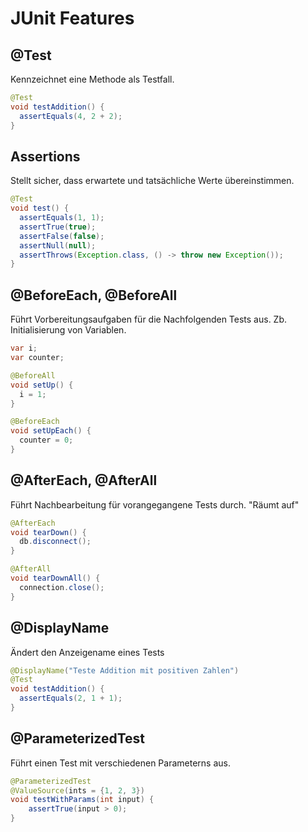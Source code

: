 # JUnit Features
## @Test
Kennzeichnet eine Methode als Testfall.

```java
@Test
void testAddition() {
  assertEquals(4, 2 + 2);
}
```
## Assertions
Stellt sicher, dass erwartete und tatsächliche Werte übereinstimmen.

```java
@Test
void test() {
  assertEquals(1, 1);
  assertTrue(true);
  assertFalse(false);
  assertNull(null);
  assertThrows(Exception.class, () -> throw new Exception());
}
```
## @BeforeEach, @BeforeAll
Führt Vorbereitungsaufgaben für die Nachfolgenden Tests aus. Zb. Initialisierung von Variablen.

```java
var i;
var counter;

@BeforeAll
void setUp() {
  i = 1;
}

@BeforeEach
void setUpEach() {
  counter = 0;
}
```
## @AfterEach, @AfterAll
Führt Nachbearbeitung für vorangegangene Tests durch. "Räumt auf"

```java
@AfterEach
void tearDown() {
  db.disconnect();
}

@AfterAll
void tearDownAll() {
  connection.close();
}
```
## @DisplayName
Ändert den Anzeigename eines Tests

```java
@DisplayName("Teste Addition mit positiven Zahlen")
@Test
void testAddition() {
  assertEquals(2, 1 + 1);
}
```
## @ParameterizedTest
Führt einen Test mit verschiedenen Parameterns aus.

```java
@ParameterizedTest
@ValueSource(ints = {1, 2, 3})
void testWithParams(int input) {
    assertTrue(input > 0);
}
```

